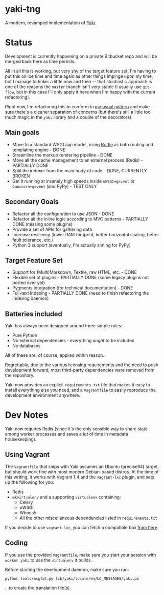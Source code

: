 yaki-tng
========

A modern, revamped implementation of [Yaki][y].

# Status

Development is currently happening on a private Bitbucket repo and will be merged back here as time permits.

All in all this is working, but very shy of the target feature set. I'm having to put this on ice time and time again as other things impinge upon my time, but I manage to tinker a little now and then -- that stochastic approach is one of the reasons the `master` branch isn't very stable (I usually use `git-flow`, but in this case I'll only apply it here when I'm happy with the current refactoring).

Right now, I'm refactoring this to conform to [my usual pattern][pp] and make sure there's a cleaner separation of concerns (but there's still a little too much magic in the `yaki` library and a couple of the decorators).


## Main goals

* Move to a standard WSGI app model, using [Bottle][b] as both routing and templating engine - DONE
* Streamline the markup rendering pipeline - DONE
* Move all the cache management to an external process (Redis) - PARTIALLY DONE
* Split the indexer from the main body of code - DONE, CURRENTLY BROKEN
* Get it running at insanely high speeds inside `uWSGI+gevent` or `Gunicorn+gevent` (and PyPy) - TEST ONLY

## Secondary Goals

* Refactor all the configuration to use JSON - DONE
* Refactor all the inline logic according to MVC patterns - PARTIALLY DONE (missing some plugins)
* Provide a set of APIs for gathering data
* Increase resiliency (lower RAM footprint, better horizontal scaling, better fault tolerance, etc.)
* Python 3 support (eventually, I'm actually aiming for PyPy)

## Target Feature Set

* Support for (Multi)Markdown, Textile, raw HTML, etc. - DONE
* Flexible set of plugins - PARTIALLY DONE (some legacy plugins not ported over yet)
* Pygments integration (for technical documentation) - DONE
* Full-text indexing - PARTIALLY DONE (need to finish refactoring the indexing daemon)

## Batteries included

Yaki has always been designed around three simple rules:

* Pure Python
* No external dependencies - everything _ought_ to be included
* No databases

All of these are, of course, applied within reason.

Regrettably, due to the various licensing requirements and the need to push development forward, most third-party dependencies were removed from the repository.

Yaki now provides an explicit `requirements.txt` file that makes it easy to install everything else you need, and a `Vagrantfile` to easily reproduce the development environment anywhere.


# Dev Notes

Yaki now requires Redis (since it's the only sensible way to share state among worker processes and saves a _lot_ of time in metadata housekeeping).

## Using Vagrant

The `Vagrantfile` that ships with Yaki assumes an Ubuntu (precise64) target, but should work fine with most modern Debian-based distros. At the time of this writing, it works with Vagrant 1.4 and the `vagrant-lxc` plugin, and sets up the following for you:

* Redis
* `mkvirtualenv` and a supporting `virtualenv` containing:
  * Celery
  * uWSGI
  * Whoosh
  * All the other miscellaneous dependencies listed in `requirements.txt`

If you decide to use `vagrant-lxc`, you can fetch a compatible box [from here](https://github.com/fgrehm/vagrant-lxc/wiki/Base-boxes#available-boxes).

## Coding

If you use the provided `Vagrantfile`, make sure you start your session with `workon yaki` to use the `virtualenv` it builds.

Before starting the development daemon, make sure you run:

    python tools/msgfmt.py lib/yaki/locale/en/LC_MESSAGES/yaki.po
    
...to create the translation file(s).

[b]: http://bottlepy.org
[y]: https://github.com/rcarmo/yaki
[pp]: http://the.taoofmac.com/space/blog/2013/08/11/2300
